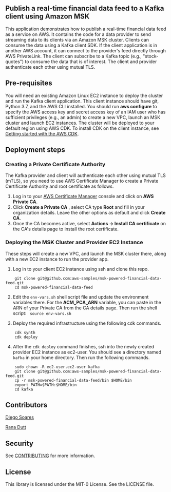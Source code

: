 ## Publish a real-time financial data feed to a Kafka client using Amazon MSK 

This application demonstrates how to publish a real-time financial data feed as a service on AWS. It contains the code for a data provider to send streaming data to its clients via an Amazon MSK cluster. Clients can consume the data using a Kafka client SDK. If the client application is in another AWS account, it can connect to the provider's feed directly through AWS PrivateLink. The client can subscribe to a Kafka topic (e.g., "stock-quotes") to consume the data that is of interest. The client and provider authenticate each other using mutual TLS.

  ## Pre-requisites
 You will need an existing Amazon Linux EC2  instance to deploy the cluster and run the Kafka client application. This client instance should have git, Python 3.7, and the AWS CLI installed. You should run **aws configure** to specify the AWS access key and secret access key of an IAM user who has sufficient privileges (e.g., an admin) to create a new VPC, launch an MSK cluster and launch EC2 instances. The cluster will be deployed to your default region using AWS CDK. To install CDK on the client instance, see [Getting started with the AWS CDK](https://docs.aws.amazon.com/cdk/v2/guide/getting_started.html). 

  ## Deployment steps
  ### Creating a Private Certificate Authority 
  The Kafka provider and client will authenticate each other using mutual TLS (mTLS), so you  need to use AWS Certificate Manager to create a Private Certificate Authority and root certificate as follows. 
  
  1. Log in to your [AWS Certificate Manager](https://console.aws.amazon.com/acm) console and click on **AWS Private CA**. 
  2. Click  **Create a Private CA** , select CA type **Root** and fill in your organization details. Leave the other options as default and click **Create CA**. 
  3. Once the CA becomes active, select **Actions -> Install CA certificate** on the CA's details page to install the root certificate. 
  

### Deploying the MSK Cluster and  Provider EC2 Instance
These steps will create a new VPC, and launch the MSK cluster there, along with a new EC2 instance to run the provider app. 

1. Log in to your client EC2 instance using ssh and clone this repo. 
```
    git clone git@github.com:aws-samples/msk-powered-financial-data-feed.git
    cd msk-powered-financial-data-feed
``` 
2. Edit the ```env-vars.sh``` shell script file and update the environment variables there. For the **ACM_PCA_ARN** variable, you can paste in the ARN of your Private CA from
 the CA details page. Then run the shell script: ``` source env-vars.sh``` 

3. Deploy the required infrastructure using the following cdk commands. 
```
    cdk synth
    cdk deploy
```
4. After the ```cdk deploy``` command finishes, ssh into the newly created provider EC2 instance as ec2-user. You should see a directory named ```kafka``` in your home directory. Then run the following commands.

```
    sudo chown -R ec2-user.ec2-user kafka 
    git clone git@github.com:aws-samples/msk-powered-financial-data-feed.git
    cp -r msk-powered-financial-data-feed/bin $HOME/bin 
    export PATH=$PATH:$HOME/bin 
    cd kafka
```

## Contributors

[Diego Soares](https://www.linkedin.com/in/diegogsoares/)

[Rana Dutt](https://www.linkedin.com/in/ranadutt/)

## Security

See [CONTRIBUTING](CONTRIBUTING.md#security-issue-notifications) for more information.

## License

This library is licensed under the MIT-0 License. See the LICENSE file.
